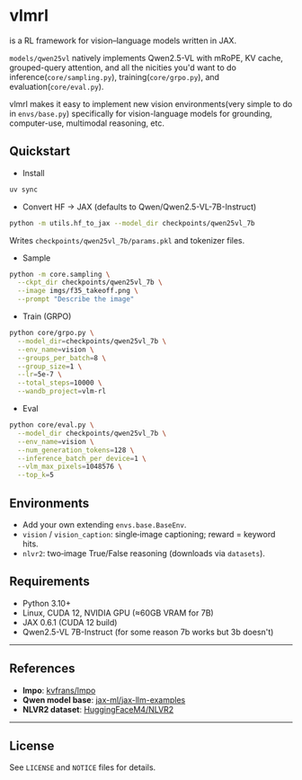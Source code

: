 # vlmrl

is a RL framework for vision–language models written in JAX.

`models/qwen25vl` natively implements Qwen2.5-VL with mRoPE, KV cache, grouped-query attention, and all the nicities you'd want to do inference(`core/sampling.py`), training(`core/grpo.py`), and evaluation(`core/eval.py`).

vlmrl makes it easy to implement new vision environments(very simple to do in `envs/base.py`) specifically for vision-language models for grounding, computer-use, multimodal reasoning, etc.


## Quickstart
- Install
```bash
uv sync
```
- Convert HF → JAX (defaults to Qwen/Qwen2.5-VL-7B-Instruct)
```bash
python -m utils.hf_to_jax --model_dir checkpoints/qwen25vl_7b
```
Writes `checkpoints/qwen25vl_7b/params.pkl` and tokenizer files.

- Sample
```bash
python -m core.sampling \
  --ckpt_dir checkpoints/qwen25vl_7b \
  --image imgs/f35_takeoff.png \
  --prompt "Describe the image"
```
- Train (GRPO)
```bash
python core/grpo.py \
  --model_dir=checkpoints/qwen25vl_7b \
  --env_name=vision \
  --groups_per_batch=8 \
  --group_size=1 \
  --lr=5e-7 \
  --total_steps=10000 \
  --wandb_project=vlm-rl
```
- Eval
```bash
python core/eval.py \
  --model_dir checkpoints/qwen25vl_7b \
  --env_name=vision \
  --num_generation_tokens=128 \
  --inference_batch_per_device=1 \
  --vlm_max_pixels=1048576 \
  --top_k=5
```

## Environments
- Add your own extending `envs.base.BaseEnv`.
- `vision` / `vision_caption`: single‑image captioning; reward = keyword hits.
- `nlvr2`: two‑image True/False reasoning (downloads via `datasets`).

## Requirements
- Python 3.10+
- Linux, CUDA 12, NVIDIA GPU (≈60GB VRAM for 7B)
- JAX 0.6.1 (CUDA 12 build)
- Qwen2.5-VL 7B-Instruct (for some reason 7b works but 3b doesn't)

---

## References

- **lmpo**: [kvfrans/lmpo](https://github.com/kvfrans/lmpo)
- **Qwen model base**: [jax-ml/jax-llm-examples](https://github.com/jax-ml/jax-llm-examples/tree/main/qwen3)
- **NLVR2 dataset**: [HuggingFaceM4/NLVR2](https://huggingface.co/datasets/HuggingFaceM4/NLVR2)

---

## License

See `LICENSE` and `NOTICE` files for details.
